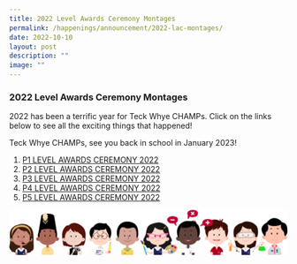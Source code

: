 ```yaml
---
title: 2022 Level Awards Ceremony Montages
permalink: /happenings/announcement/2022-lac-montages/
date: 2022-10-10
layout: post
description: ""
image: ""
---
```

### 2022 Level Awards Ceremony Montages

2022 has been a terrific year for Teck Whye CHAMPs. Click on the links below to see all the exciting things that happened!

Teck Whye CHAMPs, see you back in school in January 2023!

1.  [P1 LEVEL AWARDS CEREMONY 2022](https://youtu.be/KaX42swWyTM)
2.  [P2 LEVEL AWARDS CEREMONY 2022](https://youtu.be/m5oQOS_-SXs)
3.  [P3 LEVEL AWARDS CEREMONY 2022](https://youtu.be/kfIPW-BWTi8)
4.  [P4 LEVEL AWARDS CEREMONY 2022](https://youtu.be/9-a2t7r3sZA)
5.  [P5 LEVEL AWARDS CEREMONY 2022](https://youtu.be/oEWL4cpB_gQ)

![](/images/kids.png)